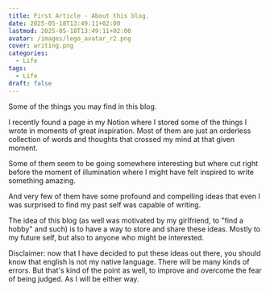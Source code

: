 ```yaml
---
title: First Article - About this blog.
date: 2025-05-18T13:49:11+02:00
lastmod: 2025-05-18T13:49:11+02:00
avatar: /images/lego_avatar_r2.png
cover: writing.png
categories:
  - Life
tags:
  - Life
draft: false
---
```


Some of the things you may find in this blog.

<!--more-->

I recently found a page in my Notion where I stored some of the things I wrote in moments of great inspiration. Most of them are just an orderless collection of words and thoughts that crossed my mind at that given moment. 

Some of them seem to be going somewhere interesting but where cut right before the moment of illumination where I might have felt inspired to write something amazing. 

And very few of them have some profound and compelling ideas that even I was surprised to find my past self was capable of writing. 

The idea of this blog (as well was motivated by my girlfriend, to "find a hobby" and such) is to have a way to store and share these ideas. Mostly to my future self, but also to anyone who might be interested.

Disclaimer: now that I have decided to put these ideas out there, you should know that english is not my native language. There will be many kinds of errors. But that's kind of the point as well, to improve and overcome the fear of being judged. As I will be either way.


